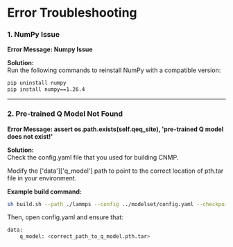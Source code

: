 # Error Troubleshooting

### 1. NumPy Issue  
**Error Message: Numpy Issue**  


**Solution:**  
Run the following commands to reinstall NumPy with a compatible version:
```bash
pip uninstall numpy
pip install numpy==1.26.4
```

---

### 2. Pre-trained Q Model Not Found
**Error Message: assert os.path.exists(self.qeq_site), 'pre-trained Q model does not exist!'**  


**Solution:**  
Check the config.yaml file that you used for building CNMP.

Modify the ['data']['q_model'] path to point to the correct location of pth.tar file in your environment.


**Example build command:**
```bash
sh build.sh --path ./lammps --config ../modelset/config.yaml --checkpoint ../modelset/model.pth.tar
```
Then, open config.yaml and ensure that:
```bash
data:
    q_model: <correct_path_to_q_model.pth.tar>
```
